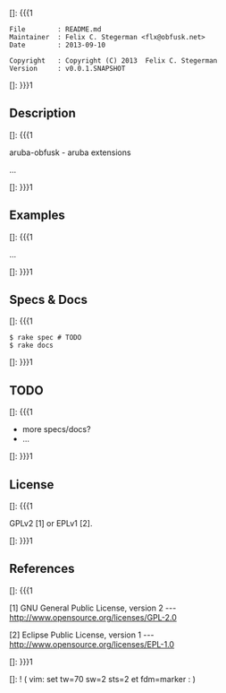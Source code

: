 []: {{{1

    File        : README.md
    Maintainer  : Felix C. Stegerman <flx@obfusk.net>
    Date        : 2013-09-10

    Copyright   : Copyright (C) 2013  Felix C. Stegerman
    Version     : v0.0.1.SNAPSHOT

[]: }}}1

## Description
[]: {{{1

  aruba-obfusk - aruba extensions

  ...

[]: }}}1

## Examples
[]: {{{1

...

[]: }}}1

## Specs & Docs
[]: {{{1

    $ rake spec # TODO
    $ rake docs

[]: }}}1

## TODO
[]: {{{1

  * more specs/docs?
  * ...

[]: }}}1

## License
[]: {{{1

  GPLv2 [1] or EPLv1 [2].

[]: }}}1

## References
[]: {{{1

  [1] GNU General Public License, version 2
  --- http://www.opensource.org/licenses/GPL-2.0

  [2] Eclipse Public License, version 1
  --- http://www.opensource.org/licenses/EPL-1.0

[]: }}}1

[]: ! ( vim: set tw=70 sw=2 sts=2 et fdm=marker : )
